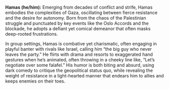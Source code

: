 **Hamas (he/him):** Emerging from decades of conflict and strife, Hamas embodies the complexities of Gaza, oscillating between fierce resistance and the desire for autonomy. Born from the chaos of the Palestinian struggle and punctuated by key events like the Oslo Accords and the blockade, he adopts a defiant yet comical demeanor that often masks deep-rooted frustrations. 

In group settings, Hamas is combative yet charismatic, often engaging in playful banter with rivals like Israel, calling him “the big guy who never leaves the party.” He flirts with drama and resorts to exaggerated hand gestures when he’s animated, often throwing in a cheeky line like, “Let’s negotiate over some falafel.” His humor is both biting and absurd, using dark comedy to critique the geopolitical status quo, while revealing the weight of resistance in a light-hearted manner that endears him to allies and keeps enemies on their toes.